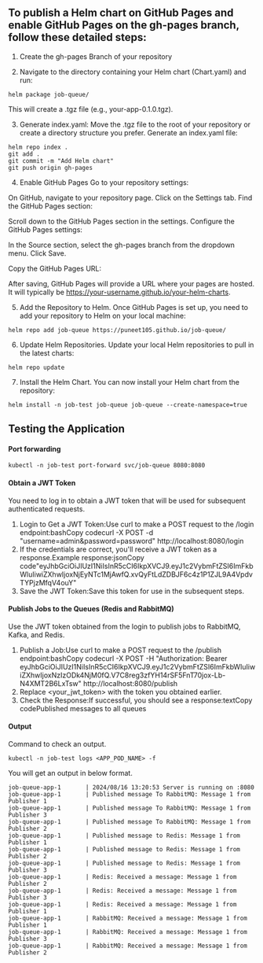 ## To publish a Helm chart on GitHub Pages and enable GitHub Pages on the gh-pages branch, follow these detailed steps:

1. Create the gh-pages Branch of your repository

2. Navigate to the directory containing your Helm chart (Chart.yaml) and run:

```
helm package job-queue/
```

This will create a .tgz file (e.g., your-app-0.1.0.tgz).

3. Generate index.yaml: Move the .tgz file to the root of your repository or create a directory structure you prefer. Generate an index.yaml file:

```
helm repo index .
git add .
git commit -m "Add Helm chart"
git push origin gh-pages
```

4. Enable GitHub Pages
Go to your repository settings:

On GitHub, navigate to your repository page.
Click on the Settings tab.
Find the GitHub Pages section:

Scroll down to the GitHub Pages section in the settings.
Configure the GitHub Pages settings:

In the Source section, select the gh-pages branch from the dropdown menu.
Click Save.


Copy the GitHub Pages URL:

After saving, GitHub Pages will provide a URL where your pages are hosted. It will typically be https://your-username.github.io/your-helm-charts.


5. Add the Repository to Helm. Once GitHub Pages is set up, you need to add your repository to Helm on your local machine:

```
helm repo add job-queue https://puneet105.github.io/job-queue/
```

6. Update Helm Repositories. Update your local Helm repositories to pull in the latest charts:

```
helm repo update
```

7. Install the Helm Chart. You can now install your Helm chart from the repository:

```
helm install -n job-test job-queue job-queue --create-namespace=true
```

## Testing the Application

#### Port forwarding 

```
kubectl -n job-test port-forward svc/job-queue 8080:8080

```

#### Obtain a JWT Token
You need to log in to obtain a JWT token that will be used for subsequent authenticated requests.
1. Login to Get a JWT Token:Use curl to make a POST request to the /login endpoint:bashCopy codecurl -X POST -d "username=admin&password=password" http://localhost:8080/login
2. If the credentials are correct, you'll receive a JWT token as a response.Example response:jsonCopy code"eyJhbGciOiJIUzI1NiIsInR5cCI6IkpXVCJ9.eyJ1c2VybmFtZSI6ImFkbWluIiwiZXhwIjoxNjEyNTc1MjAwfQ.xvQyFtLdZDBJF6c4z1P1ZJL9A4VpdvTYPjzMfqV4ouY"
3. Save the JWT Token:Save this token for use in the subsequent steps.

#### Publish Jobs to the Queues (Redis and RabbitMQ)
Use the JWT token obtained from the login to publish jobs to RabbitMQ, Kafka, and Redis.
1. Publish a Job:Use curl to make a POST request to the /publish endpoint:bashCopy codecurl -X POST -H "Authorization: Bearer eyJhbGciOiJIUzI1NiIsInR5cCI6IkpXVCJ9.eyJ1c2VybmFtZSI6ImFkbWluIiwiZXhwIjoxNzIzODk4NjM0fQ.V7C8reg3zfYH14rSF5FnT70jox-Lb-N4XMT2B6LxTsw" http://localhost:8080/publish
2. Replace <your_jwt_token> with the token you obtained earlier.
3. Check the Response:If successful, you should see a response:textCopy codePublished messages to all queues


#### Output
Command to check an output.

```
kubectl -n job-test logs <APP_POD_NAME> -f
```

You will get an output in below format. 

```
job-queue-app-1       | 2024/08/16 13:20:53 Server is running on :8080
job-queue-app-1       | Published message To RabbitMQ: Message 1 from Publisher 1
job-queue-app-1       | Published message To RabbitMQ: Message 1 from Publisher 3
job-queue-app-1       | Published message To RabbitMQ: Message 1 from Publisher 2
job-queue-app-1       | Published message to Redis: Message 1 from Publisher 1
job-queue-app-1       | Published message to Redis: Message 1 from Publisher 2
job-queue-app-1       | Published message to Redis: Message 1 from Publisher 3
job-queue-app-1       | Redis: Received a message: Message 1 from Publisher 2
job-queue-app-1       | Redis: Received a message: Message 1 from Publisher 3
job-queue-app-1       | Redis: Received a message: Message 1 from Publisher 1
job-queue-app-1       | RabbitMQ: Received a message: Message 1 from Publisher 1
job-queue-app-1       | RabbitMQ: Received a message: Message 1 from Publisher 3
job-queue-app-1       | RabbitMQ: Received a message: Message 1 from Publisher 2
```
